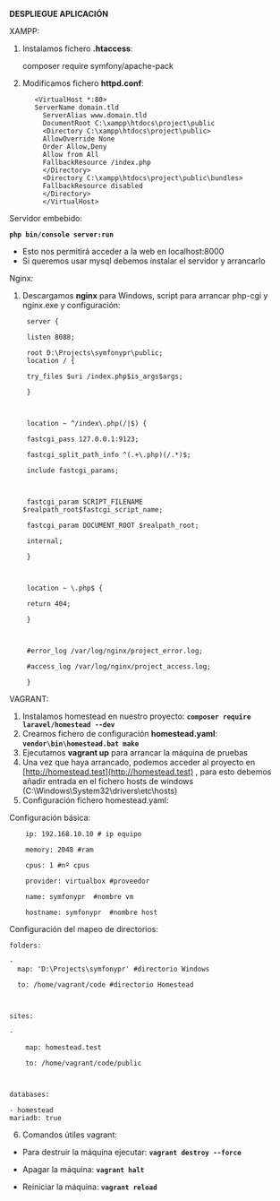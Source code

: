 **DESPLIEGUE APLICACIÓN**
  
XAMPP:

1. Instalamos fichero **.htaccess**: 

    composer require symfony/apache-pack

2. Modificamos fichero **httpd.conf**:
  
		  <VirtualHost *:80>
		  ServerName domain.tld
		    ServerAlias www.domain.tld
		    DocumentRoot C:\xampp\htdocs\project\public
		    <Directory C:\xampp\htdocs\project\public>
		    AllowOverride None
		    Order Allow,Deny
		    Allow from All
		    FallbackResource /index.php
		    </Directory>
		    <Directory C:\xampp\htdocs\project\public\bundles>
		    FallbackResource disabled
		    </Directory>
		    </VirtualHost>

 
Servidor embebido:

**`php bin/console server:run`**

 - Esto nos permitirá acceder a la web en localhost:8000
 - Si queremos usar mysql debemos instalar el servidor y arrancarlo

  

Nginx:

1. Descargamos **nginx** para Windows, script para arrancar php-cgi y nginx.exe y configuración:

  
		server {

		listen 8088;

		root D:\Projects\symfonypr\public;
		location / {

		try_files $uri /index.php$is_args$args;

		}

  

		location ~ ^/index\.php(/|$) {

		fastcgi_pass 127.0.0.1:9123;

		fastcgi_split_path_info ^(.+\.php)(/.*)$;

		include fastcgi_params;

		  

		fastcgi_param SCRIPT_FILENAME 	$realpath_root$fastcgi_script_name;

		fastcgi_param DOCUMENT_ROOT $realpath_root;

		internal;

		}

  

		location ~ \.php$ {

		return 404;

		}

  

		#error_log /var/log/nginx/project_error.log;

		#access_log /var/log/nginx/project_access.log;

		}

  
  
  
  
  
  
  
  
  
  
  
  
  
  

VAGRANT:

1.  Instalamos homestead en nuestro proyecto:
**`composer require laravel/homestead --dev`**    
2.  Creamos fichero de configuración **homestead.yaml**: **`vendor\bin\homestead.bat make`**
3.  Ejecutamos **vagrant up** para arrancar la máquina de pruebas
4.  Una vez que haya arrancado, podemos acceder al proyecto en [http://homestead.test](http://homestead.test) , para esto debemos añadir entrada en el fichero hosts de windows (C:\Windows\System32\drivers\etc\hosts)
5.  Configuración fichero homestead.yaml:
    


  Configuración básica:


		ip: 192.168.10.10 # ip equipo

		memory: 2048 #ram

		cpus: 1 #nº cpus

		provider: virtualbox #proveedor

		name: symfonypr  #nombre vm

		hostname: symfonypr  #nombre host

  
 
Configuración del mapeo de directorios:

  

	folders:

	-
	  map: 'D:\Projects\symfonypr' #directorio Windows

	  to: /home/vagrant/code #directorio Homestead

  

	sites:

	-

		map: homestead.test

		to: /home/vagrant/code/public

  

	databases:

	- homestead
	mariadb: true

  
  
  

6.  Comandos útiles vagrant:
    
-   Para destruir la máquina ejecutar: **`vagrant destroy --force`**
    
-   Apagar la máquina: **`vagrant halt`**
    
-   Reiniciar la máquina:  **`vagrant reload`**








